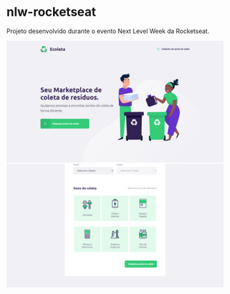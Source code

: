 # nlw-rocketseat
Projeto desenvolvido durante o evento Next Level Week da Rocketseat.

![Screenshot](assets/screenshot01.png)
![Screenshot](assets/screenshot02.png)
